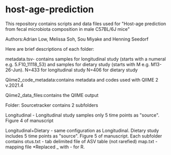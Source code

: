 # host-age-prediction
This repository contains scripts and data files used for "Host-age prediction from fecal microbiota composition in male C57BL/6J mice"

Authors:Adrian Low, Melissa Soh, Sou Miyake and Henning Seedorf

Here are brief descriptions of each folder:

metadata.tsv- contains samples for longitudinal study (starts with a numeral e.g. 5.F10_11118_53) and samples for dietary study (starts with M e.g. M13-26-Jun).
N=433 for longitudinal study
N=406 for dietary study

Qiime2_code_metadata:contains metadata and codes used with QIIME 2 v.2021.4

Qiime2_data_files:contains the QIIME output

Folder: Sourcetracker contains 2 subfolders

Longitudinal - Longitudinal study samples only 5 time points as "source". Figure 4 of manuscript

Longitudinal+Dietary - same configuration as Longitudinal. Dietary study includes 5 time points as "source". Figure 5 of manuscript.
  Each subfolder contains
    otus.txt - tab delimited file of ASV table (not rarefied)
    map.txt - mapping file
*Replaced _ with - for R.
